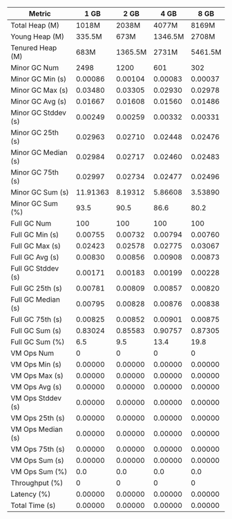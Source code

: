 | Metric | 1 GB | 2 GB | 4 GB | 8 GB |
|------|----|----|----|----|
| Total Heap (M) | 1018M | 2038M | 4077M | 8169M |
| Young Heap (M) | 335.5M | 673M | 1346.5M | 2708M |
| Tenured Heap (M) | 683M | 1365.5M | 2731M | 5461.5M |
| Minor GC Num | 2498 | 1200 | 601 | 302 |
| Minor GC Min (s) | 0.00086 | 0.00104 | 0.00083 | 0.00037 |
| Minor GC Max (s) | 0.03480 | 0.03305 | 0.02930 | 0.02978 |
| Minor GC Avg (s) | 0.01667 | 0.01608 | 0.01560 | 0.01486 |
| Minor GC Stddev (s) | 0.00249 | 0.00259 | 0.00332 | 0.00331 |
| Minor GC 25th (s) | 0.02963 | 0.02710 | 0.02448 | 0.02476 |
| Minor GC Median (s) | 0.02984 | 0.02717 | 0.02460 | 0.02483 |
| Minor GC 75th (s) | 0.02997 | 0.02734 | 0.02477 | 0.02496 |
| Minor GC Sum (s) | 11.91363 | 8.19312 | 5.86608 | 3.53890 |
| Minor GC Sum (%) | 93.5 | 90.5 | 86.6 | 80.2 |
| Full GC Num | 100 | 100 | 100 | 100 |
| Full GC Min (s) | 0.00755 | 0.00732 | 0.00794 | 0.00760 |
| Full GC Max (s) | 0.02423 | 0.02578 | 0.02775 | 0.03067 |
| Full GC Avg (s) | 0.00830 | 0.00856 | 0.00908 | 0.00873 |
| Full GC Stddev (s) | 0.00171 | 0.00183 | 0.00199 | 0.00228 |
| Full GC 25th (s) | 0.00781 | 0.00809 | 0.00857 | 0.00820 |
| Full GC Median (s) | 0.00795 | 0.00828 | 0.00876 | 0.00838 |
| Full GC 75th (s) | 0.00825 | 0.00852 | 0.00901 | 0.00875 |
| Full GC Sum (s) | 0.83024 | 0.85583 | 0.90757 | 0.87305 |
| Full GC Sum (%) | 6.5 | 9.5 | 13.4 | 19.8 |
| VM Ops Num | 0 | 0 | 0 | 0 |
| VM Ops Min (s) | 0.00000 | 0.00000 | 0.00000 | 0.00000 |
| VM Ops Max (s) | 0.00000 | 0.00000 | 0.00000 | 0.00000 |
| VM Ops Avg (s) | 0.00000 | 0.00000 | 0.00000 | 0.00000 |
| VM Ops Stddev (s) | 0.00000 | 0.00000 | 0.00000 | 0.00000 |
| VM Ops 25th (s) | 0.00000 | 0.00000 | 0.00000 | 0.00000 |
| VM Ops Median (s) | 0.00000 | 0.00000 | 0.00000 | 0.00000 |
| VM Ops 75th (s) | 0.00000 | 0.00000 | 0.00000 | 0.00000 |
| VM Ops Sum (s) | 0.00000 | 0.00000 | 0.00000 | 0.00000 |
| VM Ops Sum (%) | 0.0 | 0.0 | 0.0 | 0.0 |
| Throughput (%) | 0 | 0 | 0 | 0 |
| Latency (%) | 0.00000 | 0.00000 | 0.00000 | 0.00000 |
| Total Time (s) | 0.00000 | 0.00000 | 0.00000 | 0.00000 |
